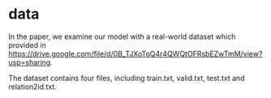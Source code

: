 # data 

In the paper, we examine our model with a real-world dataset which provided in 
https://drive.google.com/file/d/0B_TJXoToQ4r4QWQtOFRsbEZwTmM/view?usp=sharing.

The dataset contains four files, including train.txt, valid.txt, test.txt and relation2id.txt.

